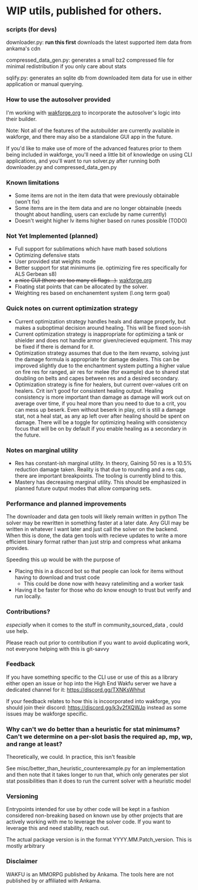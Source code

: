 # WIP utils, published for others.


### scripts (for devs)

downloader.py: **run this first** downloads the latest supported item data from ankama's cdn

compressed_data_gen.py: generates a small bz2 compressed file for minimal redistribution if you only care about stats

sqlify.py: generates an sqlite db from downloaded item data for use in either application or manual querying.


### How to use the autosolver provided

I'm working with [wakforge.org](https://github.com/Tmktahu/wakforge)
to incorporate the autosolver's logic into their builder.

Note: Not all of the features of the autobuilder are currently available
in wakforge, and there may also be a standalone GUI app in the future.

If you'd like to make use of more of the advanced features prior to them
being included in wakforge, you'll need a little bit of knowledge on using
CLI applications, and you'll want to run solver.py after running both
downloader.py and compressed_data_gen.py

### Known limitations

- Some items are not in the item data that were previously obtainable (won't fix)
- Some items are in the item data and are no longer obtainable
  (needs thought about handling, users can exclude by name currently)
- Doesn't weight higher lv items higher based on runes possible (TODO)


### Not Yet Implemented (planned)

- Full support for sublimations which have math based solutions
- Optimizing defensive stats
- User provided stat weights mode
- Better support for stat minimums (ie. optimizing fire res specifically for ALS Gerbean s8)
- ~~a nice GUI (there are too many cli flags...).~~ [wakforge.org](https://github.com/Tmktahu/wakforge)
- Floating stat points that can be allocated by the solver.
- Weighting res based on enchanemtent system (l.ong term goal)


### Quick notes on current optimization strategy

- Current optimization strategy handles heals and damage properly, but makes a suboptimal decision around healing.
  This will be fixed soon-ish
- Current optimization strategy is inappropriate for optimizing a tank or shielder
  and does not handle armor given/recieved equipment. This may be fixed if there is demand for it.
- Optimization strategy assumes that due to the item revamp, solving just the damage formula is appropriate for damage dealers.
  This can be improved slightly due to the enchantment system putting a higher value on fire res for ranged, air res for melee (for example) due to shared stat doubling on belts and capes between res and a desired secondary.
- Optimization strategy is fine for healers, but current over-values crit on healers.
  Crit isn't good for consistent healing output. Healing consistency is more important than damage as damage will work out on average over time, if you heal more than you need to due to a crit, you can mess up beserk. Even without beserk in play, crit is still a
  damage stat, not a heal stat, as any ap left over after healing should be spent on damage.
  There will be a toggle for optimizing healing with consistency focus that
  will be on by default if you enable healing as a secondary in the future.


### Notes on marginal utility

- Res has constant-ish marginal utility.
  In theory, Gaining 50 res is a 10.5% reduction damage taken.
  Reality is that due to rounding and a res cap, there are important breakpoints. The tooling is currently blind to this.
- Mastery has decreasing marginal utility. This should be emphasized in planned future output modes that allow comparing sets.

### Performance and planned improvements

The downloader and data gen tools will likely remain written in python
The solver may be rewritten in something faster at a later date.
Any GUI may be written in whatever I want later and just call the solver on the backend.
When this is done, the data gen tools with recieve updates to write a more efficient binary format
rather than just strip and compress what ankama provides.

Speeding this up would be with the purpose of

- Placing this in a discord bot so that people can look for items without having to download and trust code
    - This could be done now with heavy ratelimiting and a worker task
- Having it be faster for those who do know enough to trust but verify and run locally.

### Contributions?

*especially* when it comes to the stuff in community_sourced_data , could use help.

Please reach out prior to contribution if you want to avoid duplicating work,
not everyone helping with this is git-savvy


### Feedback

If you have something specific to the CLI use or use of this as a library
either open an issue or hop into the High End Wakfu server
we have a dedicated channel for it: https://discord.gg/TXNKsWhhut

If your feedback relates to how this is incoorporated into wakforge,
you should join their discord: https://discord.gg/k3v2fXQWJp instead
as some issues may be wakforge specific.


### Why can't we do better than a heuristic for stat minimums? Can't we determine on a per-slot basis the required ap, mp, wp, and range at least?

Theoretically, we could. In practice, this isn't feasible

See misc/better_than_heuristic_counterexample.py for an implementation
and then note that it takes longer to run that, which only generates per slot stat possibilities
than it does to run the current solver with a heuristic model

### Versioning

Entrypoints intended for use by other code will be kept in a fashion considered non-breaking based on known use
by other projects that are actively working with me to leverage the solver code.
If you want to leverage this and need stability, reach out.

The actual package version is in the format YYYY.MM.Patch_version. This is mostly arbitrary

### Disclaimer

WAKFU is an MMORPG published by Ankama. The tools here are not published by or affiliated with Ankama.